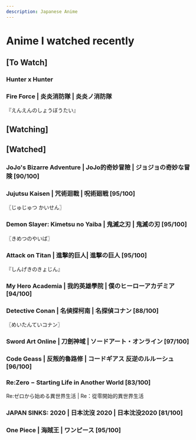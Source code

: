 ```yaml
---
description: Japanese Anime
---
```


# Anime I watched recently

## \[To Watch] <a href="#firstheading" id="firstheading"></a>

### Hunter x Hunter

### Fire Force | 炎炎消防隊 | 炎炎ノ消防隊

『えんえんのしょうぼうたい』

## \[Watching]



## \[Watched]

### JoJo's Bizarre Adventure | JoJo的奇妙冒險 | ジョジョの奇妙な冒険 \[90/100] <a href="#firstheading" id="firstheading"></a>

### Jujutsu Kaisen | 咒術迴戰 | 呪術廻戦 \[95/100]

〖じゅじゅつ かいせん〗

### Demon Slayer: Kimetsu no Yaiba | 鬼滅之刃 | 鬼滅の刃 \[95/100]

〖きめつのやいば〗

### Attack on Titan | 進擊的巨人| 進撃の巨人 \[95/100]

『しんげきのきょじん』

### My Hero Academia | 我的英雄學院 | 僕のヒーローアカデミア \[94/100]

### Detective Conan | 名偵探柯南 | 名探偵コナン \[88/100]

〖めいたんていコナン〗

### Sword Art Online | 刀劍神域 | ソードアート・オンライン \[97/100]

### Code Geass | 反叛的魯路修 | コードギアス 反逆のルルーシュ \[96/100]

### Re:Zero − Starting Life in Another World \[83/100]

Re:ゼロから始める異世界生活 | Re：從零開始的異世界生活

### JAPAN SINKS: 2020 | 日本沈沒 2020 | 日本沈没2020 \[81/100] <a href="#firstheading" id="firstheading"></a>

### One Piece | **海賊王 |** ワンピース \[95/100]
